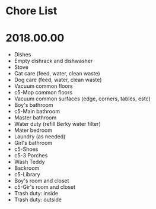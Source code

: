# Chore List
# 2018.00.00
   * Dishes
   * Empty dishrack and dishwasher
   * Stove
   * Cat care (feed, water, clean waste)
   * Dog care (feed, water, clean waste)
   * Vacuum common floors
   * c5-Mop common floors
   * Vacuum common surfaces (edge, corners, tables, estc)
   * Boy's bathroom
   * c5-Main bathroom
   * Master bathroom
   * Water duty (refill Berky water filter)
   * Mater bedroom
   * Laundry (as needed)
   * Girl's bathroom
   * c5-Shoes
   * c5-3 Porches
   * Wash Teddy
   * Backroom
   * c5-Library
   * Boy's room and closet
   * c5-Gir's room and closet
   * Trash duty: inside
   * Trash duty: outside
